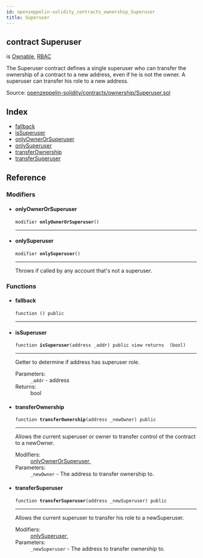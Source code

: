 ```yaml
---
id: openzeppelin-solidity_contracts_ownership_Superuser
title: Superuser
---
```


<div class="contract-doc"><div class="contract"><h2 class="contract-header"><span class="contract-kind">contract</span> Superuser</h2><p class="base-contracts"><span>is</span> <a href="openzeppelin-solidity_contracts_ownership_Ownable.html">Ownable</a><span>, </span><a href="openzeppelin-solidity_contracts_access_rbac_RBAC.html">RBAC</a></p><p class="description">The Superuser contract defines a single superuser who can transfer the ownership of a contract to a new address, even if he is not the owner. A superuser can transfer his role to a new address.</p><div class="source">Source: <a href="git+https://github.com/2keynet/web3-alpha/blob/v0.0.3/contracts/openzeppelin-solidity/contracts/ownership/Superuser.sol" target="_blank">openzeppelin-solidity/contracts/ownership/Superuser.sol</a></div></div><div class="index"><h2>Index</h2><ul><li><a href="openzeppelin-solidity_contracts_ownership_Superuser.html#">fallback</a></li><li><a href="openzeppelin-solidity_contracts_ownership_Superuser.html#isSuperuser">isSuperuser</a></li><li><a href="openzeppelin-solidity_contracts_ownership_Superuser.html#onlyOwnerOrSuperuser">onlyOwnerOrSuperuser</a></li><li><a href="openzeppelin-solidity_contracts_ownership_Superuser.html#onlySuperuser">onlySuperuser</a></li><li><a href="openzeppelin-solidity_contracts_ownership_Superuser.html#transferOwnership">transferOwnership</a></li><li><a href="openzeppelin-solidity_contracts_ownership_Superuser.html#transferSuperuser">transferSuperuser</a></li></ul></div><div class="reference"><h2>Reference</h2><div class="modifiers"><h3>Modifiers</h3><ul><li><div class="item modifier"><span id="onlyOwnerOrSuperuser" class="anchor-marker"></span><h4 class="name">onlyOwnerOrSuperuser</h4><div class="body"><code class="signature">modifier <strong>onlyOwnerOrSuperuser</strong><span>() </span></code><hr/></div></div></li><li><div class="item modifier"><span id="onlySuperuser" class="anchor-marker"></span><h4 class="name">onlySuperuser</h4><div class="body"><code class="signature">modifier <strong>onlySuperuser</strong><span>() </span></code><hr/><div class="description"><p>Throws if called by any account that&#x27;s not a superuser.</p></div></div></div></li></ul></div><div class="functions"><h3>Functions</h3><ul><li><div class="item function"><span id="fallback" class="anchor-marker"></span><h4 class="name">fallback</h4><div class="body"><code class="signature">function <strong></strong><span>() </span><span>public </span></code><hr/></div></div></li><li><div class="item function"><span id="isSuperuser" class="anchor-marker"></span><h4 class="name">isSuperuser</h4><div class="body"><code class="signature">function <strong>isSuperuser</strong><span>(address _addr) </span><span>public </span><span>view </span><span>returns  (bool) </span></code><hr/><div class="description"><p>Getter to determine if address has superuser role.</p></div><dl><dt><span class="label-parameters">Parameters:</span></dt><dd><div><code>_addr</code> - address</div></dd><dt><span class="label-return">Returns:</span></dt><dd>bool</dd></dl></div></div></li><li><div class="item function"><span id="transferOwnership" class="anchor-marker"></span><h4 class="name">transferOwnership</h4><div class="body"><code class="signature">function <strong>transferOwnership</strong><span>(address _newOwner) </span><span>public </span></code><hr/><div class="description"><p>Allows the current superuser or owner to transfer control of the contract to a newOwner.</p></div><dl><dt><span class="label-modifiers">Modifiers:</span></dt><dd><a href="openzeppelin-solidity_contracts_ownership_Superuser.html#onlyOwnerOrSuperuser">onlyOwnerOrSuperuser </a></dd><dt><span class="label-parameters">Parameters:</span></dt><dd><div><code>_newOwner</code> - The address to transfer ownership to.</div></dd></dl></div></div></li><li><div class="item function"><span id="transferSuperuser" class="anchor-marker"></span><h4 class="name">transferSuperuser</h4><div class="body"><code class="signature">function <strong>transferSuperuser</strong><span>(address _newSuperuser) </span><span>public </span></code><hr/><div class="description"><p>Allows the current superuser to transfer his role to a newSuperuser.</p></div><dl><dt><span class="label-modifiers">Modifiers:</span></dt><dd><a href="openzeppelin-solidity_contracts_ownership_Superuser.html#onlySuperuser">onlySuperuser </a></dd><dt><span class="label-parameters">Parameters:</span></dt><dd><div><code>_newSuperuser</code> - The address to transfer ownership to.</div></dd></dl></div></div></li></ul></div></div></div>
